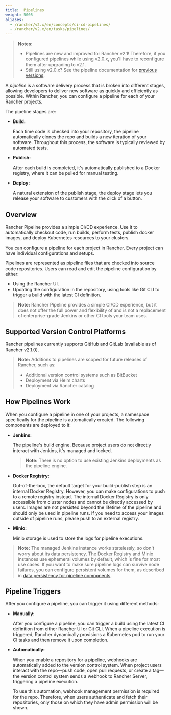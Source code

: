 ```yaml
---
title:  Pipelines
weight: 5005
aliases:
  - /rancher/v2.x/en/concepts/ci-cd-pipelines/
  - /rancher/v2.x/en/tasks/pipelines/
---
```

>**Notes:**
>
>- Pipelines are new and improved for Rancher v2.1! Therefore, if you configured pipelines while using v2.0.x, you'll have to reconfigure them after upgrading to v2.1.
>- Still using v2.0.x? See the pipeline documentation for [previous versions](/rancher/v2.x/en/tools/pipelines/docs-for-v2.0.x).

A _pipeline_ is a software delivery process that is broken into different stages, allowing developers to deliver new software as quickly and efficiently as possible. Within Rancher, you can configure a pipeline for each of your Rancher projects.

The pipeline stages are:

- **Build:** 

    Each time code is checked into your repository, the pipeline automatically clones the repo and builds a new iteration of your software. Throughout this process, the software is typically reviewed by automated tests.

- **Publish:**

    After each build is completed, it's automatically published to a Docker registry, where it can be pulled for manual testing. 

- **Deploy:**

    A natural extension of the publish stage, the deploy stage lets you release your software to customers with the click of a button.


## Overview

Rancher Pipeline provides a simple CI/CD experience. Use it to automatically checkout code, run builds, perform tests, publish docker images, and deploy Kubernetes resources to your clusters.

You can configure a pipeline for each project in Rancher. Every project can have individual configurations and setups.

Pipelines are represented as pipeline files that are checked into source code repositories. Users can read and edit the pipeline configuration by either:

- Using the Rancher UI.
- Updating the configuration in the repository, using tools like Git CLI to trigger a build with the latest CI definition.

>**Note:** Rancher Pipeline provides a simple CI/CD experience, but it does not offer the full power and flexibility of and is not a replacement of enterprise-grade Jenkins or other CI tools your team uses.

## Supported Version Control Platforms

Rancher pipelines currently supports GitHub and GitLab (available as of Rancher v2.1.0).

>**Note:** Additions to pipelines are scoped for future releases of Rancher, such as:
>
>- Additional version control systems such as BitBucket
>- Deployment via Helm charts
>- Deployment via Rancher catalog
  

## How Pipelines Work

When you configure a pipeline in one of your projects, a namespace specifically for the pipeline is automatically created. The following components are deployed to it: 

  - **Jenkins:** 

    The pipeline's build engine. Because project users do not directly interact with Jenkins, it's managed and locked.

    >**Note:**  There is no option to use existing Jenkins deployments as the pipeline engine.
    
    <a id="reg"></a>

  - **Docker Registry:** 

    Out-of-the-box, the default target for your build-publish step is an internal Docker Registry. However, you can make configurations to push to a remote registry instead. The internal Docker Registry is only accessible from cluster nodes and cannot be directly accessed by users. Images are not persisted beyond the lifetime of the pipeline and should only be used in pipeline runs. If you need to access your images outside of pipeline runs, please push to an external registry.

    <a id="minio"></a>

  - **Minio:** 

    Minio storage is used to store the logs for pipeline executions.

  >**Note:** The managed Jenkins instance works statelessly, so don't worry about its data persistency. The Docker Registry and Minio instances use ephemeral volumes by default, which is fine for most use cases. If you want to make sure pipeline logs can survive node failures, you can configure persistent volumes for them, as described in [data persistency for pipeline components](/rancher/v2.x/en/tools/pipelines/configurations/#data-persistency-for-pipeline-components).


## Pipeline Triggers

After you configure a pipeline, you can trigger it using different methods:


- **Manually:**

    After you configure a pipeline, you can trigger a build using the latest CI definition from either Rancher UI or Git CLI.  When a pipeline execution is triggered, Rancher dynamically provisions a Kubernetes pod to run your CI tasks and then remove it upon completion.

- **Automatically:**

    When you enable a repository for a pipeline, webhooks are automatically added to the version control system. When project users interact with the repo—push code, open pull requests, or create a tag—the version control system sends a webhook to Rancher Server, triggering a pipeline execution. 

    To use this automation, webhook management permission is required for the repo. Therefore, when users authenticate and fetch their repositories, only those on which they have admin permission will be shown.
